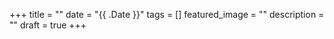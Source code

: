 +++
title = ""
date = "{{ .Date }}"
tags = []
featured_image = ""
description = ""
draft = true
+++

